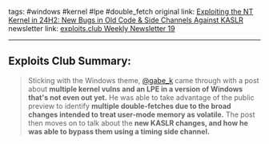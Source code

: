 tags: #windows #kernel #lpe #double_fetch
original link: [Exploiting the NT Kernel in 24H2: New Bugs in Old Code & Side Channels Against KASLR](https://exploits.forsale/24h2-nt-exploit/?ref=blog.exploits.club) 
newsletter link: [exploits.club Weekly Newsletter 19](https://blog.exploits.club/exploits-club-weekly-newsletter-19/) 

---
## Exploits Club Summary:
> Sticking with the Windows theme, [@gabe_k](https://mastodon.social/@gabe_k?ref=blog.exploits.club) came through with a post about **multiple kernel vulns and an LPE in a version of Windows that's not even out yet.** He was able to take advantage of the public preview to identify **multiple double-fetches due to the broad changes intended to treat user-mode memory as volatile.** The post then moves on to talk about the **new KASLR changes, and how he was able to bypass them using a timing side channel.**
